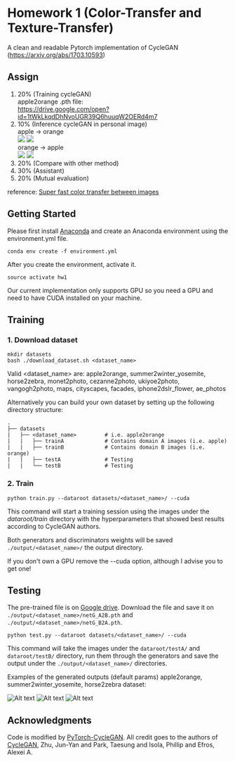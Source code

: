 # Homework 1 (Color-Transfer and Texture-Transfer)

A clean and readable Pytorch implementation of CycleGAN (https://arxiv.org/abs/1703.10593)
## Assign

1.  20% (Training cycleGAN)  
apple2orange
.pth file:  
https://drive.google.com/open?id=1tWkLkqdDhNvoUGR39Q6huuqW2OERd4m7
2.  10% (Inference cycleGAN in personal image)  
apple -> orange  
![](./images/a0001.png)
![](./images/a0002.png)  
orange -> apple  
![](./images/b0001.png)
![](./images/b0002.png)  
3.  20% (Compare with other method)
4.  30% (Assistant)
5.  20% (Mutual evaluation)

reference:
[Super fast color transfer between images](https://github.com/jrosebr1/color_transfer)

## Getting Started
Please first install [Anaconda](https://anaconda.org) and create an Anaconda environment using the environment.yml file.

```
conda env create -f environment.yml
```

After you create the environment, activate it.
```
source activate hw1
```

Our current implementation only supports GPU so you need a GPU and need to have CUDA installed on your machine.

## Training
### 1. Download dataset

```
mkdir datasets
bash ./download_dataset.sh <dataset_name>
```
Valid <dataset_name> are: apple2orange, summer2winter_yosemite, horse2zebra, monet2photo, cezanne2photo, ukiyoe2photo, vangogh2photo, maps, cityscapes, facades, iphone2dslr_flower, ae_photos

Alternatively you can build your own dataset by setting up the following directory structure:

    .
    ├── datasets                   
    |   ├── <dataset_name>         # i.e. apple2orange
    |   |   ├── trainA             # Contains domain A images (i.e. apple)
    |   |   ├── trainB             # Contains domain B images (i.e. orange)
    |   |   ├── testA              # Testing
    |   |   └── testB              # Testing

### 2. Train
```
python train.py --dataroot datasets/<dataset_name>/ --cuda
```
This command will start a training session using the images under the *dataroot/train* directory with the hyperparameters that showed best results according to CycleGAN authors.

Both generators and discriminators weights will be saved ```./output/<dataset_name>/``` the output directory.

If you don't own a GPU remove the --cuda option, although I advise you to get one!



## Testing
The pre-trained file is on [Google drive](https://drive.google.com/open?id=17FREtttCyFpvjRJxd4v3VVlVAu__Y5do). Download the file and save it on  ```./output/<dataset_name>/netG_A2B.pth``` and ```./output/<dataset_name>/netG_B2A.pth```.

```
python test.py --dataroot datasets/<dataset_name>/ --cuda
```
This command will take the images under the ```dataroot/testA/``` and ```dataroot/testB/``` directory, run them through the generators and save the output under the ```./output/<dataset_name>/``` directories.

Examples of the generated outputs (default params) apple2orange, summer2winter_yosemite, horse2zebra dataset:

![Alt text](./output/imgs/0167.png)
![Alt text](./output/imgs/0035.png)
![Alt text](./output/imgs/0111.png)



## Acknowledgments
Code is modified by [PyTorch-CycleGAN](https://github.com/aitorzip/PyTorch-CycleGAN). All credit goes to the authors of [CycleGAN](https://arxiv.org/abs/1703.10593), Zhu, Jun-Yan and Park, Taesung and Isola, Phillip and Efros, Alexei A.
